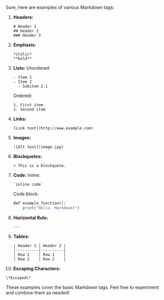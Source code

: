 Sure, here are examples of various Markdown tags:

1. **Headers:**
   ```
   # Header 1
   ## Header 2
   ### Header 3
   ```

2. **Emphasis:**
   ```
   *italic*
   **bold**
   ```

3. **Lists:**
   Unordered:
   ```
   - Item 1
   - Item 2
     - Subitem 2.1
   ```

   Ordered:
   ```
   1. First item
   2. Second item
   ```

4. **Links:**
   ```
   [Link text](http://www.example.com)
   ```

5. **Images:**
   ```
   ![Alt text](image.jpg)
   ```

6. **Blockquotes:**
   ```
   > This is a blockquote.
   ```

7. **Code:**
   Inline:
   ```
   `inline code`
   ```

   Code block:
   ```python
   def example_function():
       print("Hello, Markdown!")
   ```

8. **Horizontal Rule:**
   ```
   ---
   ```

9. **Tables:**
   ```
   | Header 1 | Header 2 |
   |----------|----------|
   | Row 1    | Row 1    |
   | Row 2    | Row 2    |
   ```

10. **Escaping Characters:**
   ```
   \*Escaped\*
   ```

These examples cover the basic Markdown tags. Feel free to experiment and combine them as needed!

